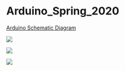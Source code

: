 # Arduino_Spring_2020

[Arduino Schematic Diagram](https://learn.circuit.rocks/the-basic-arduino-schematic-diagram)

![](https://learn.circuit.rocks/wp-content/uploads/2019/12/arduinogardware-e1600234850301.png)

![](https://learn.circuit.rocks/wp-content/uploads/2019/12/arduino.png)

[![](http://img.youtube.com/vi/nL34zDTPkcs/0.jpg)](http://www.youtube.com/watch?v=nL34zDTPkcs "You can learn Arduino in 15 minutes.")